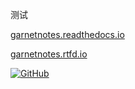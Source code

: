 测试

[garnetnotes.readthedocs.io](http://garnetnotes.readthedocs.io/)


[garnetnotes.rtfd.io](http://garnetnotes.rtfd.io/)


[![GitHub](https://img.shields.io/badge/GitHub-Repo-blue?logo=github)](https://github.com/ymma98/technotes)
<!--stackedit_data:
eyJoaXN0b3J5IjpbLTEyNTU3NTQzMjcsLTExMzc2MDEzNzAsMT
gwNjE5MTA2XX0=
-->